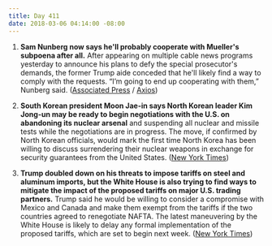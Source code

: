 ```yaml
---
title: Day 411
date: 2018-03-06 04:14:00 -08:00
---
```


1. **Sam Nunberg now says he'll probably cooperate with Mueller's subpoena after all.** After appearing on multiple cable news programs yesterday to announce his plans to defy the special prosecutor's demands, the former Trump aide conceded that he'll likely find a way to comply with the requests. “I’m going to end up cooperating with them,” Nunberg said. ([Associated Press](https://apnews.com/d77276cfdf0a4f3b9c526363ddbeb7c4) / [Axios](https://www.axios.com/nunberg-now-says-hell-cooperate-with-investigators-1520300941-e164aac2-e662-4684-a8c2-8123e25e77ce.html))

2. **South Korean president Moon Jae-in says North Korean leader Kim Jong-un may be ready to begin negotiations with the U.S. on abandoning its nuclear arsenal** and suspending all nuclear and missile tests while the negotiations are in progress. The move, if confirmed by North Korean officials, would mark the first time North Korea has been willing to discuss surrendering their nuclear weapons in exchange for security guarantees from the United States. ([New York Times](https://www.nytimes.com/2018/03/06/world/asia/north-korea-south-nuclear-weapons.html))

3. **Trump doubled down on his threats to impose tariffs on steel and aluminum imports, but the White House is also trying to find ways to mitigate the impact of the proposed tariffs on major U.S. trading partners.** Trump said he would be willing to consider a compromise with Mexico and Canada and make them exempt from the tariffs if the two countries agreed to renegotiate NAFTA. The latest maneuvering by the White House is likely to delay any formal implementation of the proposed tariffs, which are set to begin next week. ([New York Times](https://www.nytimes.com/2018/03/05/us/politics/trump-tariffs-steel-aluminum-nafta.html))